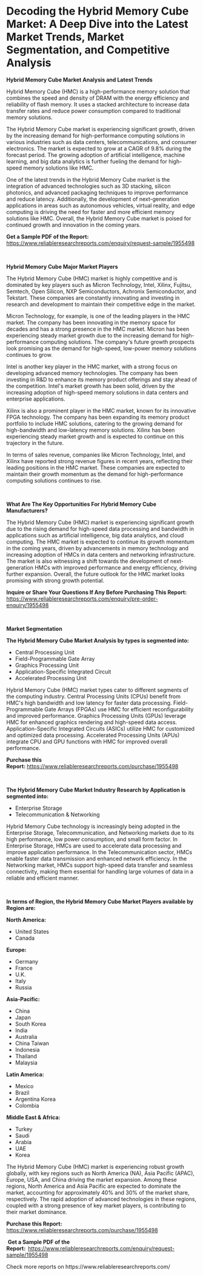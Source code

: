 <p><h1>Decoding the Hybrid Memory Cube Market: A Deep Dive into the Latest Market Trends, Market Segmentation, and Competitive Analysis</h1></p><p><strong>Hybrid Memory Cube Market Analysis and Latest Trends</strong></p>
<p><p>Hybrid Memory Cube (HMC) is a high-performance memory solution that combines the speed and density of DRAM with the energy efficiency and reliability of flash memory. It uses a stacked architecture to increase data transfer rates and reduce power consumption compared to traditional memory solutions.</p><p>The Hybrid Memory Cube market is experiencing significant growth, driven by the increasing demand for high-performance computing solutions in various industries such as data centers, telecommunications, and consumer electronics. The market is expected to grow at a CAGR of 9.8% during the forecast period. The growing adoption of artificial intelligence, machine learning, and big data analytics is further fueling the demand for high-speed memory solutions like HMC.</p><p>One of the latest trends in the Hybrid Memory Cube market is the integration of advanced technologies such as 3D stacking, silicon photonics, and advanced packaging techniques to improve performance and reduce latency. Additionally, the development of next-generation applications in areas such as autonomous vehicles, virtual reality, and edge computing is driving the need for faster and more efficient memory solutions like HMC. Overall, the Hybrid Memory Cube market is poised for continued growth and innovation in the coming years.</p></p>
<p><strong>Get a Sample PDF of the Report:&nbsp;</strong> <a href="https://www.reliableresearchreports.com/enquiry/request-sample/1955498">https://www.reliableresearchreports.com/enquiry/request-sample/1955498</a></p>
<p>&nbsp;</p>
<p><strong>Hybrid Memory Cube Major Market Players</strong></p>
<p><p>The Hybrid Memory Cube (HMC) market is highly competitive and is dominated by key players such as Micron Technology, Intel, Xilinx, Fujitsu, Semtech, Open Silicon, NXP Semiconductors, Achronix Semiconductor, and Tekstart. These companies are constantly innovating and investing in research and development to maintain their competitive edge in the market.</p><p>Micron Technology, for example, is one of the leading players in the HMC market. The company has been innovating in the memory space for decades and has a strong presence in the HMC market. Micron has been experiencing steady market growth due to the increasing demand for high-performance computing solutions. The company's future growth prospects look promising as the demand for high-speed, low-power memory solutions continues to grow.</p><p>Intel is another key player in the HMC market, with a strong focus on developing advanced memory technologies. The company has been investing in R&D to enhance its memory product offerings and stay ahead of the competition. Intel's market growth has been solid, driven by the increasing adoption of high-speed memory solutions in data centers and enterprise applications.</p><p>Xilinx is also a prominent player in the HMC market, known for its innovative FPGA technology. The company has been expanding its memory product portfolio to include HMC solutions, catering to the growing demand for high-bandwidth and low-latency memory solutions. Xilinx has been experiencing steady market growth and is expected to continue on this trajectory in the future.</p><p>In terms of sales revenue, companies like Micron Technology, Intel, and Xilinx have reported strong revenue figures in recent years, reflecting their leading positions in the HMC market. These companies are expected to maintain their growth momentum as the demand for high-performance computing solutions continues to rise.</p></p>
<p>&nbsp;</p>
<p><strong>What Are The Key Opportunities For Hybrid Memory Cube Manufacturers?</strong></p>
<p><p>The Hybrid Memory Cube (HMC) market is experiencing significant growth due to the rising demand for high-speed data processing and bandwidth in applications such as artificial intelligence, big data analytics, and cloud computing. The HMC market is expected to continue its growth momentum in the coming years, driven by advancements in memory technology and increasing adoption of HMCs in data centers and networking infrastructure. The market is also witnessing a shift towards the development of next-generation HMCs with improved performance and energy efficiency, driving further expansion. Overall, the future outlook for the HMC market looks promising with strong growth potential.</p></p>
<p><strong>Inquire or Share Your Questions If Any Before Purchasing This Report:</strong> <a href="https://www.reliableresearchreports.com/enquiry/pre-order-enquiry/1955498">https://www.reliableresearchreports.com/enquiry/pre-order-enquiry/1955498</a></p>
<p>&nbsp;</p>
<p><strong>Market Segmentation</strong></p>
<p><strong>The Hybrid Memory Cube Market Analysis by types is segmented into:</strong></p>
<p><ul><li>Central Processing Unit</li><li>Field-Programmable Gate Array</li><li>Graphics Processing Unit</li><li>Application-Specific Integrated Circuit</li><li>Accelerated Processing Unit</li></ul></p>
<p><p>Hybrid Memory Cube (HMC) market types cater to different segments of the computing industry. Central Processing Units (CPUs) benefit from HMC's high bandwidth and low latency for faster data processing. Field-Programmable Gate Arrays (FPGAs) use HMC for efficient reconfigurability and improved performance. Graphics Processing Units (GPUs) leverage HMC for enhanced graphics rendering and high-speed data access. Application-Specific Integrated Circuits (ASICs) utilize HMC for customized and optimized data processing. Accelerated Processing Units (APUs) integrate CPU and GPU functions with HMC for improved overall performance.</p></p>
<p><strong>Purchase this Report:&nbsp;</strong><a href="https://www.reliableresearchreports.com/purchase/1955498">https://www.reliableresearchreports.com/purchase/1955498</a></p>
<p>&nbsp;</p>
<p><strong>The Hybrid Memory Cube Market Industry Research by Application is segmented into:</strong></p>
<p><ul><li>Enterprise Storage</li><li>Telecommunication & Networking</li></ul></p>
<p><p>Hybrid Memory Cube technology is increasingly being adopted in the Enterprise Storage, Telecommunication, and Networking markets due to its high performance, low power consumption, and small form factor. In Enterprise Storage, HMCs are used to accelerate data processing and improve application performance. In the Telecommunication sector, HMCs enable faster data transmission and enhanced network efficiency. In the Networking market, HMCs support high-speed data transfer and seamless connectivity, making them essential for handling large volumes of data in a reliable and efficient manner.</p></p>
<p>&nbsp;</p>
<p><strong>In terms of Region, the Hybrid Memory Cube Market Players available by Region are:</strong></p>
<p>
    <p> <strong> North America: </strong>
        <ul>
            <li>United States</li>
            <li>Canada</li>
        </ul>
        </p> 
    <p> <strong> Europe: </strong>
        <ul>
            <li>Germany</li>
            <li>France</li>
            <li>U.K.</li>
            <li>Italy</li>
            <li>Russia</li>
        </ul>
        </p> 
    <p> <strong> Asia-Pacific: </strong>
        <ul>
            <li>China</li>
            <li>Japan</li>
            <li>South Korea</li>
            <li>India</li>
            <li>Australia</li>
            <li>China Taiwan</li>
            <li>Indonesia</li>
            <li>Thailand</li>
            <li>Malaysia</li>
        </ul>
        </p> 
    <p> <strong> Latin America: </strong>
        <ul>
            <li>Mexico</li>
            <li>Brazil</li>
            <li>Argentina Korea</li>
            <li>Colombia</li>
        </ul>
        </p> 
    <p> <strong> Middle East & Africa: </strong>
        <ul>
            <li>Turkey</li>
            <li>Saudi</li>
            <li>Arabia</li>
            <li>UAE</li>
            <li>Korea</li>
        </ul>
    </p>
    </p>
<p><p>The Hybrid Memory Cube (HMC) market is experiencing robust growth globally, with key regions such as North America (NA), Asia Pacific (APAC), Europe, USA, and China driving the market expansion. Among these regions, North America and Asia Pacific are expected to dominate the market, accounting for approximately 40% and 30% of the market share, respectively. The rapid adoption of advanced technologies in these regions, coupled with a strong presence of key market players, is contributing to their market dominance.</p></p>
<p><strong>Purchase this Report: </strong><a href="https://www.reliableresearchreports.com/purchase/1955498">https://www.reliableresearchreports.com/purchase/1955498</a></p>
<p>&nbsp;<strong>Get a Sample PDF of the Report:&nbsp;&nbsp;</strong><a href="https://www.reliableresearchreports.com/enquiry/request-sample/1955498">https://www.reliableresearchreports.com/enquiry/request-sample/1955498</a></p>
<p><strong></strong></p>
<p>Check more reports on https://www.reliableresearchreports.com/</p>
